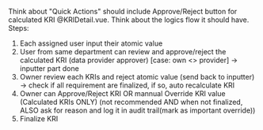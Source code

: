 Think about "Quick Actions" should include Approve/Reject button for calculated KRI @KRIDetail.vue. Think about the logics flow it should have.
Steps:

1. Each assigned user input their atomic value
2. User from same department can review and approve/reject the calculated KRI (data provider approver) [case: own <> provider]
   -> inputter part done
3. Owner review each KRIs and reject atomic value (send back to inputter)
   -> check if all requirement are finalized, if so, auto recalculate KRI
4. Owner can Approve/Reject KRI OR mannual Override KRI value (Calculated KRIs ONLY) (not recommended AND when not finalized, ALSO ask for reason and log it in audit trail(mark as important override))
5. Finalize KRI
